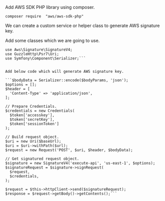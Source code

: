 Add AWS SDK PHP library using composer.

```composer require  "aws/aws-sdk-php"```

We can create a custom service or helper class to generate AWS signature key.


Add some classes which we are going to use.
```use Aws\Credentials\Credentials;
use Aws\Signature\SignatureV4;
use GuzzleHttp\Psr7\Uri;
use Symfony\Component\Serializer;```


Add below code which will generate AWS signature key.

```$bodyData = Serializer::encode($bodyParams, 'json');
$options = [];
$header = [
  'Content-Type' => 'application/json',
];

// Prepare Credentials.
$credentials = new Credentials(
  $token['accesskey'],
  $token['secretKey'],
  $token['sessionToken']
);

// Build request object.
$uri = new Uri($baseUrl);
$uri = $uri->withPath($url);
$request = new Request('POST', $uri, $header, $bodyData);

// Get signatured request object.
$signature = new SignatureV4('execute-api', 'us-east-1', $options);
$signatureRequest = $signature->signRequest(
  $request,
  $credentials,
);

$request = $this->httpClient->send($signatureRequest);
$response = $request->getBody()->getContents();```




